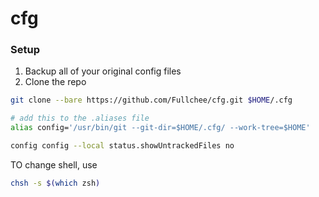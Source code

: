 # cfg

### Setup
1. Backup all of your original config files
2. Clone the repo
```bash
git clone --bare https://github.com/Fullchee/cfg.git $HOME/.cfg
```
```bash
# add this to the .aliases file
alias config='/usr/bin/git --git-dir=$HOME/.cfg/ --work-tree=$HOME'
```

```bash
config config --local status.showUntrackedFiles no
```

TO change shell, use
```bash
chsh -s $(which zsh)
```
